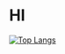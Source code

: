# HI
[![Top Langs](https://github-readme-stats.vercel.app/api/top-langs/?username=RuiFilipeCampos)](https://github.com/anuraghazra/github-readme-stats) 
